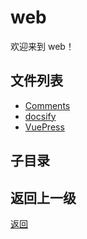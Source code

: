 # web

欢迎来到 web！

## 文件列表

- [Comments](web/Comments)
- [docsify](web/docsify)
- [VuePress](web/VuePress)

## 子目录



## 返回上一级

[返回](../README.md)